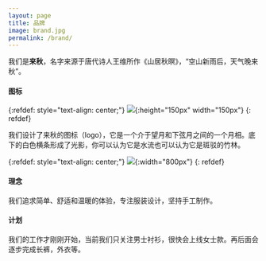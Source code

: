 ```yaml
---
layout: page
title: 品牌
image: brand.jpg
permalink: /brand/
---
```


我们是**来秋**，名字来源于唐代诗人王维所作《山居秋暝》，“空山新雨后，天气晚来秋”。

#### 图标 

{:refdef: style="text-align: center;"}
![]({{site.baseurl}}/img/autumnon_logo_trans.png){:height="150px" width="150px"}
{: refdef}

我们设计了来秋的图标（logo），它是一个介于望月和下弦月之间的一个月相。底下的白色横条形成了光影，你可以认为它是水流也可以认为它是斑驳的竹林。


{:refdef: style="text-align: center;"}
![]({{site.baseurl}}/img/moon.jpg){:width="800px"}
{: refdef}

#### 理念

我们追求简单、舒适和温暖的体验，专注服装设计，坚持手工制作。

#### 计划

我们的工作才刚刚开始，当前我们只关注男士衬衫，很快会上线女士款。再后面会逐步完成长裤，外衣等。
